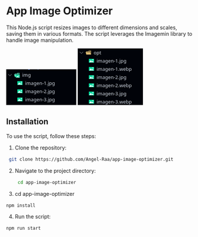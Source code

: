 # App Image Optimizer

This Node.js script resizes images to different dimensions and scales, saving them in various formats. The script leverages the Imagemin library to handle image manipulation.

![Example 1](https://github.com/Angel-Raa/app-image-optimizer/blob/main/docs/docs-1.png)
![Example 2](https://github.com/Angel-Raa/app-image-optimizer/blob/main/docs/docs-2.png)

## Installation

To use the script, follow these steps:

1. Clone the repository:
  ```bash
   git clone https://github.com/Angel-Raa/app-image-optimizer.git
```

2. Navigate to the project directory:
   ```bash
    cd app-image-optimizer
   ```

3. cd app-image-optimizer
```bash
npm install
```

4. Run the script:
```bash
npm run start
```
